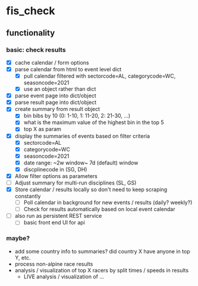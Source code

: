 # fis_check

## functionality

### basic: check results

- [x] cache calendar / form options
- [x] parse calendar from html to event level dict
  - [x] pull calendar filtered with sectorcode=AL, categorycode=WC, seasoncode=2021
  - [x] use an object rather than dict
- [x] parse event page into dict/object
- [x] parse result page into dict/object
- [x] create summary from result object
  - [x] bin bibs by 10 (0: 1-10, 1: 11-20, 2: 21-30, ...)
  - [x] what is the maximum value of the highest bin in the top 5
  - [x] top X as param
- [x] display the summaries of events based on filter criteria
  - [x] sectorcode=AL
  - [x] categorycode=WC
  - [x] seasoncode=2021
  - [x] date range: ~2w window~ 7d (default) window
  - [x] discplinecode in (SG, DH)
- [x] Allow filter options as parameters
- [ ] Adjust summary for multi-run disciplines (SL, GS)
- [x] Store calendar / results locally so don't need to keep scraping constantly
  - [ ] Poll calendar in background for new events / results (daily? weekly?)
  - [ ] Check for results automatically based on local event calendar
- [ ] also run as persistent REST service
  - [ ] basic front end UI for api

### maybe?

- add some country info to summaries? did country X have anyone in top Y, etc.
- process non-alpine race results
- analysis / visualization of top X racers by split times / speeds in results
  - LIVE analysis / visualization of ...
